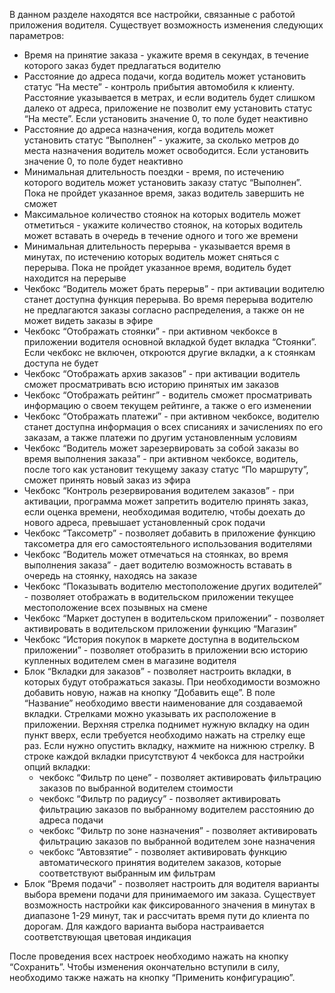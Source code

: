 В данном разделе находятся все настройки, связанные с работой приложения водителя. Существует возможность изменения следующих параметров:

* Время на принятие заказа - укажите время в секундах, в течение которого заказ будет предлагаться водителю
* Расстояние до адреса подачи, когда водитель может установить статус “На месте” - контроль прибытия автомобиля к клиенту. Расстояние указывается в метрах, и если водитель будет слишком далеко от адреса, приложение не позволит ему установить статус “На месте”. Если установить значение 0, то поле будет неактивно
* Расстояние до адреса назначения, когда водитель может установить статус “Выполнен” - укажите, за сколько метров до места назначения водитель может освободится. Если установить значение 0, то поле будет неактивно
* Минимальная длительность поездки - время, по истечению которого водитель может установить заказу статус “Выполнен”. Пока не пройдет указанное время, заказ водитель завершить не сможет
* Максимальное количество стоянок на которых водитель может отметиться - укажите количество стоянок, на которых водитель может вставать в очередь в течение одного и того же времени
* Минимальная длительность перерыва - указывается время в минутах, по истечению которых водитель может сняться с перерыва. Пока не пройдет указанное время, водитель будет находится на перерыве
* Чекбокс “Водитель может брать перерыв” - при активации водителю станет доступна функция перерыва. Во время перерыва водителю не предлагаются заказы согласно распределения, а также он не может видеть заказы в эфире
* Чекбокс “Отображать стоянки” - при активном чекбоксе в приложении водителя основной вкладкой будет вкладка “Стоянки”. Если чекбокс не включен, откроются другие вкладки, а к стоянкам доступа не будет
* Чекбокс “Отображать архив заказов” - при активации водитель сможет просматривать всю историю принятых им заказов
* Чекбокс “Отображать рейтинг” - водитель сможет просматривать информацию о своем текущем рейтинге, а также о его изменении
* Чекбокс “Отображать платежи” - при активном чекбоксе, водителю станет доступна информация о всех списаниях и зачислениях по его заказам, а также платежи по другим установленным условиям
* Чекбокс “Водитель может зарезервировать за собой заказы во время выполнения заказа” - при активном чекбоксе, водитель, после того как установит текущему заказу статус “По маршруту”, сможет принять новый заказ из эфира
* Чекбокс “Контроль резервирования водителем заказов” - при активации, программа может запретить водителю принять заказ, если оценка времени, необходимая водителю, чтобы доехать до нового адреса, превышает установленный срок подачи
* Чекбокс “Таксометр” - позволяет добавить в приложение функцию таксометра для его самостоятельного использования водителями
* Чекбокс “Водитель может отмечаться на стоянках, во время выполнения заказа” - дает водителю возможность вставать в очередь на стоянку, находясь на заказе
* Чекбокс “Показывать водителю местоположение других водителей” - позволяет отображать в водительском приложении текущее местоположение всех позывных на смене
* Чекбокс “Маркет доступен в водительском приложении” - позволяет активировать в водительском приложении функцию “Магазин”
* Чекбокс “История покупок в маркете доступна в водительском приложении” - позволяет отобразить в приложении всю историю купленных водителем смен в магазине водителя
* Блок “Вкладки для заказов” - позволяет настроить вкладки, в которых будут отображаться заказы. При необходимости возможно добавить новую, нажав на кнопку “Добавить еще”. В поле “Название” необходимо ввести наименование для создаваемой вкладки. Стрелками можно указывать их расположение в приложении. Верхняя стрелка поднимет нужную вкладку на один пункт вверх, если требуется необходимо нажать на стрелку еще раз. Если нужно опустить вкладку, нажмите на нижнюю стрелку. В строке каждой вкладки присутствуют 4 чекбокса для настройки опций вкладки:
    * чекбокс “Фильтр по цене” - позволяет активировать фильтрацию заказов по выбранной водителем стоимости
    * чекбокс “Фильтр по радиусу” - позволяет активировать фильтрацию заказов по выбранному водителем расстоянию до адреса подачи
    * чекбокс “Фильтр по зоне назначения” - позволяет активировать фильтрацию заказов по выбранной водителем зоне назначения
    * чекбокс “Автовзятие” - позволяет активировать функцию автоматического принятия водителем заказов, которые соответствуют выбранным им фильтрам
* Блок “Время подачи” - позволяет настроить для водителя варианты выбора времени подачи для принимаемого им заказа. Существует возможность настройки как фиксированного значения в минутах в диапазоне 1-29 минут, так и рассчитать время пути до клиента по дорогам. Для каждого варианта выбора настраивается соответствующая цветовая индикация

После проведения всех настроек необходимо нажать на кнопку “Сохранить”. Чтобы изменения окончательно вступили в силу, необходимо также нажать на кнопку “Применить конфигурацию”.